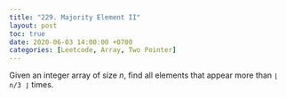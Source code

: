 ```yaml
---
title: "229. Majority Element II"
layout: post
toc: true
date: 2020-06-03 14:00:00 +0700
categories: [Leetcode, Array, Two Pointer]
---
```


Given an integer array of size *n*, find all elements that appear more than `⌊ n/3 ⌋` times. 

